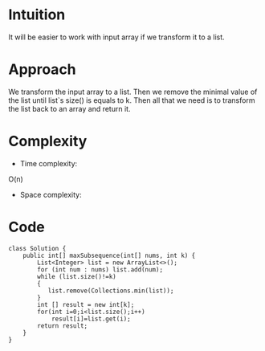 # Intuition
<!-- Describe your first thoughts on how to solve this problem. -->
It will be easier to work with input array if we transform it to a list.
# Approach
<!-- Describe your approach to solving the problem. -->
We transform the input array to a list. Then we remove the minimal value of the list until list`s size() is equals to k. Then all that we need is to transform the list back to an array and return it.
# Complexity
- Time complexity:
<!-- Add your time complexity here, e.g. $$O(n)$$ -->
O(n)
- Space complexity:
<!-- Add your space complexity here, e.g. $$O(n)$$ -->

# Code
```
class Solution {
    public int[] maxSubsequence(int[] nums, int k) {
        List<Integer> list = new ArrayList<>();
        for (int num : nums) list.add(num);
        while (list.size()!=k)
        {
           list.remove(Collections.min(list));
        }
        int [] result = new int[k];
        for(int i=0;i<list.size();i++)
            result[i]=list.get(i);
        return result;
    }
}
```